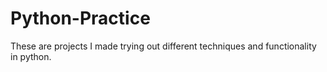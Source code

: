 # Python-Practice
These are projects I made trying out different techniques and functionality in python. 
